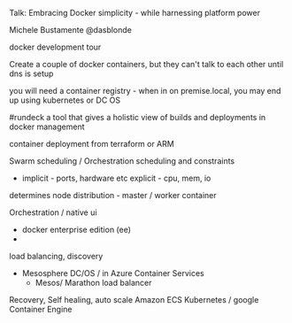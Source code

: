 Talk: Embracing Docker simplicity - while harnessing platform power

Michele Bustamente
@dasblonde


docker development tour

Create a couple of docker containers, but they can't talk to each other until dns is setup

you will need a container registry - when in on premise.local, you may end up using kubernetes or DC OS

#rundeck
a tool that gives a holistic view of builds and deployments in docker management

container deployment from terraform or ARM

Swarm scheduling / Orchestration
scheduling and constraints 

- implicit - ports, hardware etc
explicit - cpu, mem, io

determines node distribution - master / worker container


Orchestration / native ui
- docker enterprise edition (ee)
- 

load balancing, discovery
- Mesosphere DC/OS  / in Azure Container Services
    - Mesos/ Marathon load balancer

Recovery, Self healing, auto scale
Amazon ECS
Kubernetes / google Container Engine


